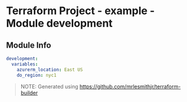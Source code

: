 # Terraform Project - example - Module development

## Module Info

```yaml
development:
  variables:
    azurerm_location: East US
    do_region: nyc1

```

> NOTE: Generated using https://github.com/mrlesmithjr/terraform-builder